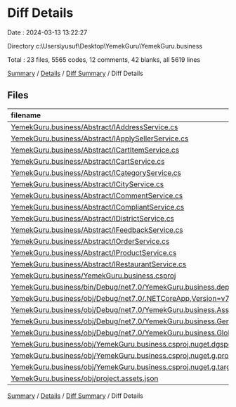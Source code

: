 # Diff Details

Date : 2024-03-13 13:22:27

Directory c:\\Users\\yusuf\\Desktop\\YemekGuru\\YemekGuru.business

Total : 23 files,  5565 codes, 12 comments, 42 blanks, all 5619 lines

[Summary](results.md) / [Details](details.md) / [Diff Summary](diff.md) / Diff Details

## Files
| filename | language | code | comment | blank | total |
| :--- | :--- | ---: | ---: | ---: | ---: |
| [YemekGuru.business/Abstract/IAddressService.cs](/YemekGuru.business/Abstract/IAddressService.cs) | C# | 12 | 0 | 2 | 14 |
| [YemekGuru.business/Abstract/IApplySellerService.cs](/YemekGuru.business/Abstract/IApplySellerService.cs) | C# | 13 | 0 | 2 | 15 |
| [YemekGuru.business/Abstract/ICartItemService.cs](/YemekGuru.business/Abstract/ICartItemService.cs) | C# | 13 | 0 | 2 | 15 |
| [YemekGuru.business/Abstract/ICartService.cs](/YemekGuru.business/Abstract/ICartService.cs) | C# | 10 | 0 | 2 | 12 |
| [YemekGuru.business/Abstract/ICategoryService.cs](/YemekGuru.business/Abstract/ICategoryService.cs) | C# | 14 | 0 | 2 | 16 |
| [YemekGuru.business/Abstract/ICityService.cs](/YemekGuru.business/Abstract/ICityService.cs) | C# | 11 | 0 | 2 | 13 |
| [YemekGuru.business/Abstract/ICommentService.cs](/YemekGuru.business/Abstract/ICommentService.cs) | C# | 16 | 0 | 3 | 19 |
| [YemekGuru.business/Abstract/ICompliantService.cs](/YemekGuru.business/Abstract/ICompliantService.cs) | C# | 15 | 0 | 3 | 18 |
| [YemekGuru.business/Abstract/IDistrictService.cs](/YemekGuru.business/Abstract/IDistrictService.cs) | C# | 12 | 0 | 2 | 14 |
| [YemekGuru.business/Abstract/IFeedbackService.cs](/YemekGuru.business/Abstract/IFeedbackService.cs) | C# | 15 | 0 | 4 | 19 |
| [YemekGuru.business/Abstract/IOrderService.cs](/YemekGuru.business/Abstract/IOrderService.cs) | C# | 30 | 1 | 2 | 33 |
| [YemekGuru.business/Abstract/IProductService.cs](/YemekGuru.business/Abstract/IProductService.cs) | C# | 26 | 0 | 2 | 28 |
| [YemekGuru.business/Abstract/IRestaurantService.cs](/YemekGuru.business/Abstract/IRestaurantService.cs) | C# | 21 | 0 | 2 | 23 |
| [YemekGuru.business/YemekGuru.business.csproj](/YemekGuru.business/YemekGuru.business.csproj) | XML | 11 | 0 | 4 | 15 |
| [YemekGuru.business/bin/Debug/net7.0/YemekGuru.business.deps.json](/YemekGuru.business/bin/Debug/net7.0/YemekGuru.business.deps.json) | JSON | 1,322 | 0 | 0 | 1,322 |
| [YemekGuru.business/obj/Debug/net7.0/.NETCoreApp,Version=v7.0.AssemblyAttributes.cs](/YemekGuru.business/obj/Debug/net7.0/.NETCoreApp,Version=v7.0.AssemblyAttributes.cs) | C# | 3 | 1 | 1 | 5 |
| [YemekGuru.business/obj/Debug/net7.0/YemekGuru.business.AssemblyInfo.cs](/YemekGuru.business/obj/Debug/net7.0/YemekGuru.business.AssemblyInfo.cs) | C# | 9 | 9 | 5 | 23 |
| [YemekGuru.business/obj/Debug/net7.0/YemekGuru.business.GeneratedMSBuildEditorConfig.editorconfig](/YemekGuru.business/obj/Debug/net7.0/YemekGuru.business.GeneratedMSBuildEditorConfig.editorconfig) | Properties | 13 | 0 | 1 | 14 |
| [YemekGuru.business/obj/Debug/net7.0/YemekGuru.business.GlobalUsings.g.cs](/YemekGuru.business/obj/Debug/net7.0/YemekGuru.business.GlobalUsings.g.cs) | C# | 7 | 1 | 1 | 9 |
| [YemekGuru.business/obj/YemekGuru.business.csproj.nuget.dgspec.json](/YemekGuru.business/obj/YemekGuru.business.csproj.nuget.dgspec.json) | JSON | 234 | 0 | 0 | 234 |
| [YemekGuru.business/obj/YemekGuru.business.csproj.nuget.g.props](/YemekGuru.business/obj/YemekGuru.business.csproj.nuget.g.props) | XML | 19 | 0 | 0 | 19 |
| [YemekGuru.business/obj/YemekGuru.business.csproj.nuget.g.targets](/YemekGuru.business/obj/YemekGuru.business.csproj.nuget.g.targets) | XML | 8 | 0 | 0 | 8 |
| [YemekGuru.business/obj/project.assets.json](/YemekGuru.business/obj/project.assets.json) | JSON | 3,731 | 0 | 0 | 3,731 |

[Summary](results.md) / [Details](details.md) / [Diff Summary](diff.md) / Diff Details
